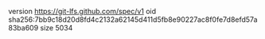 version https://git-lfs.github.com/spec/v1
oid sha256:7bb9c18d20d8fd4c2132a62145d411d5fb8e90227ac8f0fe7d8efd57a83ba609
size 5034
